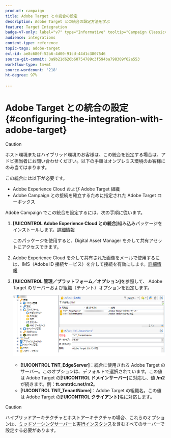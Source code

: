 ```yaml
---
product: campaign
title: Adobe Target との統合の設定
description: Adobe Target との統合の設定方法を学ぶ
feature: Target Integration
badge-v7-only: label="v7" type="Informative" tooltip="Campaign Classicv7 にのみ適用"
audience: integrations
content-type: reference
topic-tags: adobe-target
exl-id: ae8c680f-52a6-4d00-91cd-44d1c3807546
source-git-commit: 3a9b21d626b60754789c3f594ba798309f62a553
workflow-type: tm+mt
source-wordcount: '218'
ht-degree: 97%

---
```


# Adobe Target との統合の設定{#configuring-the-integration-with-adobe-target}




>[!CAUTION]
>
> ホスト環境またはハイブリッド環境のお客様は、この統合を設定する場合は、アドビ担当者にお問い合わせください。以下の手順はオンプレミス環境のお客様にのみ当てはまります。

この統合には以下が必要です。

* Adobe Experience Cloud および Adobe Target 組織
* Adobe Campaign との接続を確立するために指定された Adobe Target ローボックス

Adobe Campaign でこの統合を設定するには、次の手順に従います。

1. **[!UICONTROL Adobe Experience Cloud との統合]**&#x200B;組み込みパッケージをインストールします。[詳細情報](../../platform/using/working-with-data-packages.md#importing-packages)

   このパッケージを使用すると、Digital Asset Manager を介して共有アセットにアクセスできます。

1. Adobe Experience Cloud を介して共有された画像をメールで使用するには、IMS（Adobe ID 接続サービス）を介して接続を有効にします。[詳細情報](../../integrations/using/about-adobe-id.md)
1. **[!UICONTROL 管理／プラットフォーム／オプション]**&#x200B;を参照して、 Adobe Target のサーバーおよび組織（テナント）オプションを設定します。

   ![](assets/tar_options.png)

   * **[!UICONTROL TNT_EdgeServer]**：統合に使用される Adobe Target のサーバー。このオプションは、デフォルトで選択されています。この値は Adobe Target の&#x200B;**[!UICONTROL ドメインサーバー]**&#x200B;に対応し、値 **/m2** が続きます。例：**tt.omtrdc.net/m2**。
   * **[!UICONTROL TNT_TenantName]**：Adobe Target の組織名。この値は Adobe Target の&#x200B;**[!UICONTROL クライアント]**&#x200B;名に対応します。


>[!CAUTION]
>
>ハイブリッドアーキテクチャとホストアーキテクチャの場合、これらのオプションは、[ミッドソーシングサーバー](../../installation/using/mid-sourcing-server.md)と[実行インスタンス](../../message-center/using/configuring-instances.md#execution-instance)を含むすべてのサーバーで設定する必要があります。